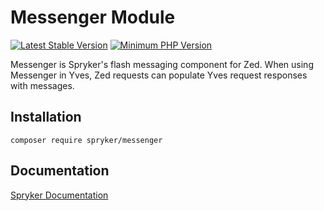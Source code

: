 # Messenger Module
[![Latest Stable Version](https://poser.pugx.org/spryker/messenger/v/stable.svg)](https://packagist.org/packages/spryker/messenger)
[![Minimum PHP Version](https://img.shields.io/badge/php-%3E%3D%208.3-8892BF.svg)](https://php.net/)

Messenger is Spryker's flash messaging component for Zed. When using Messenger in Yves, Zed requests can populate Yves request responses with messages.

## Installation

```
composer require spryker/messenger
```

## Documentation

[Spryker Documentation](https://docs.spryker.com)
